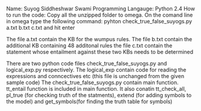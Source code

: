 Name: Suyog Siddheshwar Swami
Programming Langauge: Python 2.4
How to run the code: 	Copy all the unzipped folder to omega.
			On the comand line in omega type the following command:
			pyhton check_true_false_suyogs.py a.txt b.txt c.txt and hit enter
			
The file a.txt contain the KB for the wumpus rules.
The file b.txt contain the additional KB containing 48 additonal rules
the file c.txt contain the statement whose entailment against these two KBs needs to be determined

There are two python code files check_true_false_suyogs.py and logical_exp.py respectively.
The logical_exp contain code for reading the expressions and conncectives etc (this file is unchanged from the given sample code)
The check_true_false_suyogs.py contain main function. tt_entail function is included in main function. It also conatin tt_check_all, pl_true (for checking truth of the statments), extend (for adding symbols to the model) and get_symbols(for finding the truth table for symbols)
 
